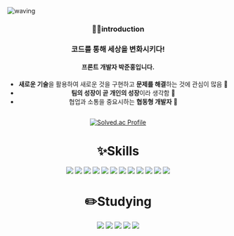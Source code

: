 
![waving](https://capsule-render.vercel.app/api?type=waving&height=200&text=Hello&fontAlign=80&fontAlignY=40&color=gradient)

<div align=center>
  <h3>👩‍💻introduction</h3>

### 코드를 통해 세상을 변화시키다! 
#### 프론트 개발자 박준홍입니다.  
- **새로운 기술**을 활용하여 새로운 것을 구현하고 **문제를 해결**하는 것에 관심이 많음 🤔
- **팀의 성장이 곧 개인의 성장**이라 생각함 💪
- 협업과 소통을 중요시하는 **협동형 개발자** 👥
##

[![Solved.ac Profile](http://mazassumnida.wtf/api/generate_badge?boj=hongboy1)](https://solved.ac/hongboy1)<br/>

<h1>✨Skills</h1>
<img src="https://img.shields.io/badge/react-61DAFB?style=for-the-badge&logo=react&logoColor=white"> 
<img src="https://img.shields.io/badge/javascript-F7DF1E?style=for-the-badge&logo=javascript&logoColor=white"> 
<img src="https://img.shields.io/badge/html5-E34F26?style=for-the-badge&logo=html5&logoColor=white"> 
<img src="https://img.shields.io/badge/css3-1572B6?style=for-the-badge&logo=css3&logoColor=white"> 
<img src="https://img.shields.io/badge/java-007396?style=for-the-badge&logo=java&logoColor=white"> 
<img src="https://img.shields.io/badge/c++-00599C?style=for-the-badge&logo=c%2B%2B&logoColor=white">
<img src="https://img.shields.io/badge/d3dotjs-F9A03C?style=for-the-badge&logo=d3dotjs%2B%2B&logoColor=white">
<img src="https://img.shields.io/badge/oracle-F80000?style=for-the-badge&logo=oracle&logoColor=white">
<img src="https://img.shields.io/badge/mariaDB-003545?style=for-the-badge&logo=mariaDB&logoColor=white">
<img src="https://img.shields.io/badge/Spring-6DB33F?style=for-the-badge&logo=Spring&logoColor=white">
<img src="https://img.shields.io/badge/github-181717?style=for-the-badge&logo=github&logoColor=white">
<img src="https://img.shields.io/badge/git-F05032?style=for-the-badge&logo=git&logoColor=white">


<h1>✏️Studying</h1>
<img src="https://img.shields.io/badge/react-61DAFB?style=for-the-badge&logo=react&logoColor=white"> 
<img src="https://img.shields.io/badge/vue.js-4FC08D?style=for-the-badge&logo=vue.js&logoColor=white">
<img src="https://img.shields.io/badge/node.js-339933?style=for-the-badge&logo=Node.js&logoColor=white">
<img src="https://img.shields.io/badge/amazonaws-232F3E?style=for-the-badge&logo=amazonaws&logoColor=white">
<img src="https://img.shields.io/badge/apacheecharts-AA344D?style=for-the-badge&logo=apacheecharts&logoColor=white">

</div>



</div>

<!--
**HONGBOY1/hongboy1** is a ✨ _special_ ✨ repository because its `README.md` (this file) appears on your GitHub profile.

Here are some ideas to get you started:


- 🔭 I’m currently working on ...
- 🌱 I’m currently learning ...
- 👯 I’m looking to collaborate on ...
- 🤔 I’m looking for help with ...
- 💬 Ask me about ...
- 📫 How to reach me: ...
- 😄 Pronouns: ...
- ⚡ Fun fact: ...
-->
